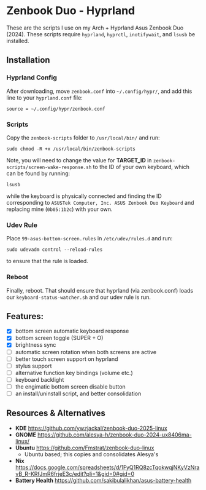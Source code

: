 # Zenbook Duo - Hyprland
These are the scripts I use on my Arch + Hyprland Asus Zenbook Duo (2024). These scripts require `hyprland`, `hyprctl`, `inotifywait`, and `lsusb` be installed.

## Installation
### Hyprland Config
After downloading, move `zenbook.conf` into `~/.config/hypr/`, and add this line to your `hyprland.conf` file: 
```
source = ~/.config/hypr/zenbook.conf
```
### Scripts
Copy the `zenbook-scripts` folder to `/usr/local/bin/` and run:
```
sudo chmod -R +x /usr/local/bin/zenbook-scripts
```

Note, you will need to change the value for **TARGET_ID** in `zenbook-scripts/screen-wake-response.sh` to the ID of your own keyboard, which can be found by running:
```
lsusb
```
while the keyboard is physically connected and finding the ID corresponding to `ASUSTek Computer, Inc. ASUS Zenbook Duo Keyboard` and replacing mine (`0b05:1b2c`) with your own.


### Udev Rule
Place `99-asus-bottom-screen.rules` in `/etc/udev/rules.d` and run:
```
sudo udevadm control --reload-rules
```
to ensure that the rule is loaded.

### Reboot
Finally, reboot. That should ensure that hyprland (via zenbook.conf) loads our `keyboard-status-watcher.sh` and our udev rule is run.


## Features:
- [X] bottom screen automatic keyboard response
- [X] bottom screen toggle (SUPER + O)
- [X] brightness sync
- [ ] automatic screen rotation when both screens are active
- [ ] better touch screen support on hyprland
- [ ] stylus support
- [ ] alternative function key bindings (volume etc.)
- [ ] keyboard backlight
- [ ] the engimatic bottom screen disable button
- [ ] an install/uninstall script, and better consolidation

## Resources & Alternatives
- **KDE** https://github.com/ywzjackal/zenbook-duo-2025-linux
- **GNOME** https://github.com/alesya-h/zenbook-duo-2024-ux8406ma-linux/
- **Ubuntu** https://github.com/Fmstrat/zenbook-duo-linux
    - Ubuntu based; this copies and consolidates Alesya's
- **Nix** https://docs.google.com/spreadsheets/d/1FyQ1RQ8zcTqokwqjNKyVzNravB_R-KRfJmR6frjeE3c/edit?pli=1&gid=0#gid=0
- **Battery Health** https://github.com/sakibulalikhan/asus-battery-health
  
